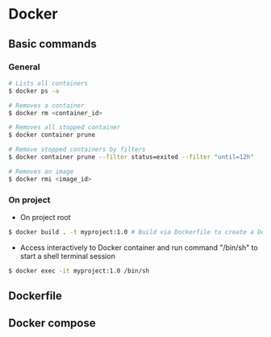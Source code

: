 # Docker

## Basic commands
### General
```sh
# Lists all containers
$ docker ps -a

# Removes a container
$ docker rm <container_id>

# Removes all stopped container
$ docker container prune

# Remove stopped containers by filters
$ docker container prune --filter status=exited --filter "until=12h"

# Removes an image
$ docker rmi <image_id> 
```

### On project
- On project root
```sh
$ docker build . -t myproject:1.0 # Build via Dockerfile to create a Docker image
```

- Access interactively to Docker container and run command "/bin/sh" to start a shell terminal session
```sh
$ docker exec -it myproject:1.0 /bin/sh
```

## Dockerfile

## Docker compose
